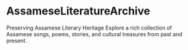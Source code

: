 # AssameseLiteratureArchive
Preserving Assamese Literary Heritage    Explore a rich collection of Assamese songs, poems, stories, and cultural treasures from past and present.
